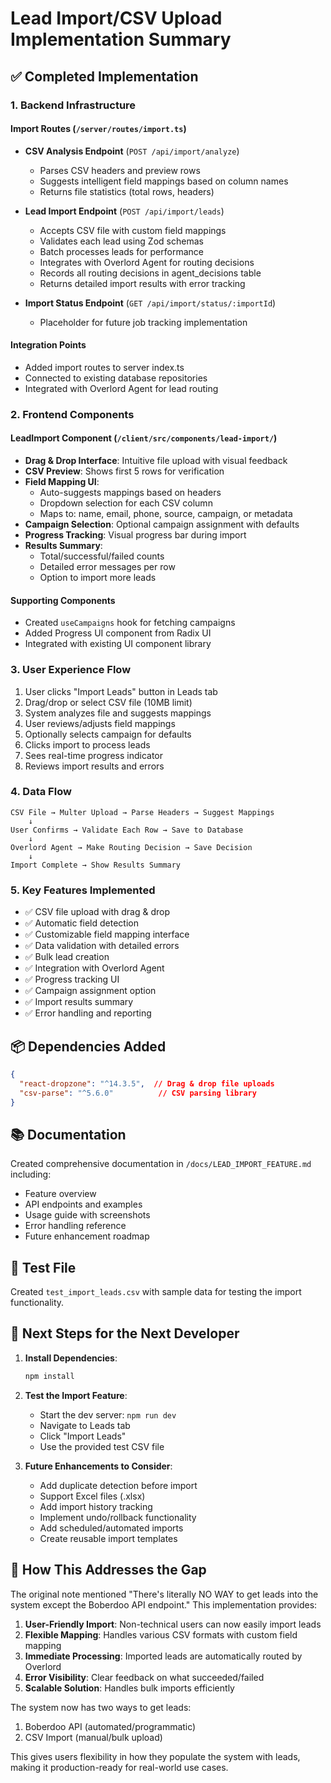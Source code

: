 # Lead Import/CSV Upload Implementation Summary

## ✅ Completed Implementation

### 1. Backend Infrastructure

#### Import Routes (`/server/routes/import.ts`)
- **CSV Analysis Endpoint** (`POST /api/import/analyze`)
  - Parses CSV headers and preview rows
  - Suggests intelligent field mappings based on column names
  - Returns file statistics (total rows, headers)

- **Lead Import Endpoint** (`POST /api/import/leads`)
  - Accepts CSV file with custom field mappings
  - Validates each lead using Zod schemas
  - Batch processes leads for performance
  - Integrates with Overlord Agent for routing decisions
  - Records all routing decisions in agent_decisions table
  - Returns detailed import results with error tracking

- **Import Status Endpoint** (`GET /api/import/status/:importId`)
  - Placeholder for future job tracking implementation

#### Integration Points
- Added import routes to server index.ts
- Connected to existing database repositories
- Integrated with Overlord Agent for lead routing

### 2. Frontend Components

#### LeadImport Component (`/client/src/components/lead-import/`)
- **Drag & Drop Interface**: Intuitive file upload with visual feedback
- **CSV Preview**: Shows first 5 rows for verification
- **Field Mapping UI**: 
  - Auto-suggests mappings based on headers
  - Dropdown selection for each CSV column
  - Maps to: name, email, phone, source, campaign, or metadata
- **Campaign Selection**: Optional campaign assignment with defaults
- **Progress Tracking**: Visual progress bar during import
- **Results Summary**: 
  - Total/successful/failed counts
  - Detailed error messages per row
  - Option to import more leads

#### Supporting Components
- Created `useCampaigns` hook for fetching campaigns
- Added Progress UI component from Radix UI
- Integrated with existing UI component library

### 3. User Experience Flow

1. User clicks "Import Leads" button in Leads tab
2. Drag/drop or select CSV file (10MB limit)
3. System analyzes file and suggests mappings
4. User reviews/adjusts field mappings
5. Optionally selects campaign for defaults
6. Clicks import to process leads
7. Sees real-time progress indicator
8. Reviews import results and errors

### 4. Data Flow

```
CSV File → Multer Upload → Parse Headers → Suggest Mappings
    ↓
User Confirms → Validate Each Row → Save to Database
    ↓
Overlord Agent → Make Routing Decision → Save Decision
    ↓
Import Complete → Show Results Summary
```

### 5. Key Features Implemented

- ✅ CSV file upload with drag & drop
- ✅ Automatic field detection
- ✅ Customizable field mapping interface
- ✅ Data validation with detailed errors
- ✅ Bulk lead creation
- ✅ Integration with Overlord Agent
- ✅ Progress tracking UI
- ✅ Campaign assignment option
- ✅ Import results summary
- ✅ Error handling and reporting

## 📦 Dependencies Added

```json
{
  "react-dropzone": "^14.3.5",  // Drag & drop file uploads
  "csv-parse": "^5.6.0"          // CSV parsing library
}
```

## 📚 Documentation

Created comprehensive documentation in `/docs/LEAD_IMPORT_FEATURE.md` including:
- Feature overview
- API endpoints and examples
- Usage guide with screenshots
- Error handling reference
- Future enhancement roadmap

## 🧪 Test File

Created `test_import_leads.csv` with sample data for testing the import functionality.

## 🚀 Next Steps for the Next Developer

1. **Install Dependencies**:
   ```bash
   npm install
   ```

2. **Test the Import Feature**:
   - Start the dev server: `npm run dev`
   - Navigate to Leads tab
   - Click "Import Leads"
   - Use the provided test CSV file

3. **Future Enhancements to Consider**:
   - Add duplicate detection before import
   - Support Excel files (.xlsx)
   - Add import history tracking
   - Implement undo/rollback functionality
   - Add scheduled/automated imports
   - Create reusable import templates

## 🎯 How This Addresses the Gap

The original note mentioned "There's literally NO WAY to get leads into the system except the Boberdoo API endpoint." This implementation provides:

1. **User-Friendly Import**: Non-technical users can now easily import leads
2. **Flexible Mapping**: Handles various CSV formats with custom field mapping
3. **Immediate Processing**: Imported leads are automatically routed by Overlord
4. **Error Visibility**: Clear feedback on what succeeded/failed
5. **Scalable Solution**: Handles bulk imports efficiently

The system now has two ways to get leads:
1. Boberdoo API (automated/programmatic)
2. CSV Import (manual/bulk upload)

This gives users flexibility in how they populate the system with leads, making it production-ready for real-world use cases.
